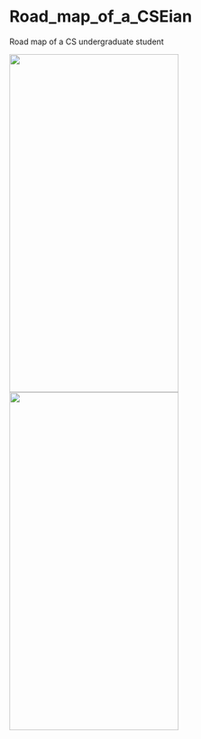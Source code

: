 # Road_map_of_a_CSEian
Road map of a CS undergraduate student 

<img src="https://user-images.githubusercontent.com/91980956/184870953-a198d346-7246-4ffd-be42-0fa4f16a22a6.jpg" width="300" height="600" />
<img src="https://user-images.githubusercontent.com/91980956/185184894-64152a8f-d078-4336-83f7-3a5b0594d863.jpg" width="300" height="600" />




